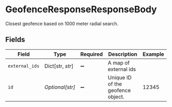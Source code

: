 # GeofenceResponseResponseBody

Closest geofence based on 1000 meter radial search.


## Fields

| Field                             | Type                              | Required                          | Description                       | Example                           |
| --------------------------------- | --------------------------------- | --------------------------------- | --------------------------------- | --------------------------------- |
| `external_ids`                    | Dict[str, *str*]                  | :heavy_minus_sign:                | A map of external ids             |                                   |
| `id`                              | *Optional[str]*                   | :heavy_minus_sign:                | Unique ID of the geofence object. | 12345                             |